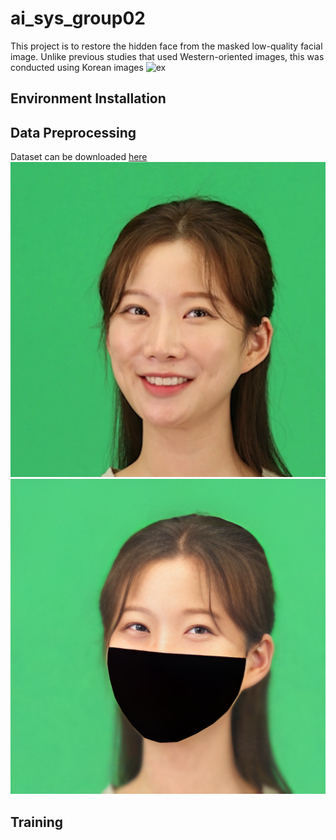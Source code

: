 # ai_sys_group02
This project is to restore the hidden face from the masked low-quality facial image. Unlike previous studies that used Western-oriented images, this was conducted using Korean images
![ex](https://drive.google.com/file/d/1phjn3rErA1w3ag001cPRWoSna3tsOh9L/view?usp=drive_link)

## Environment Installation


## Data Preprocessing
Dataset can be downloaded [here](https://www.aihub.or.kr/aihubdata/data/view.do?currMenu=&topMenu=&aihubDataSe=data&dataSetSn=71427)
![unmask](https://github.com/SoooJinKim/ai_sys_group02/blob/main/example/KakaoTalk_20240606_103504282.png)  ![masked](https://github.com/SoooJinKim/ai_sys_group02/blob/main/example/KakaoTalk_20240606_103450611.png)

## Training
